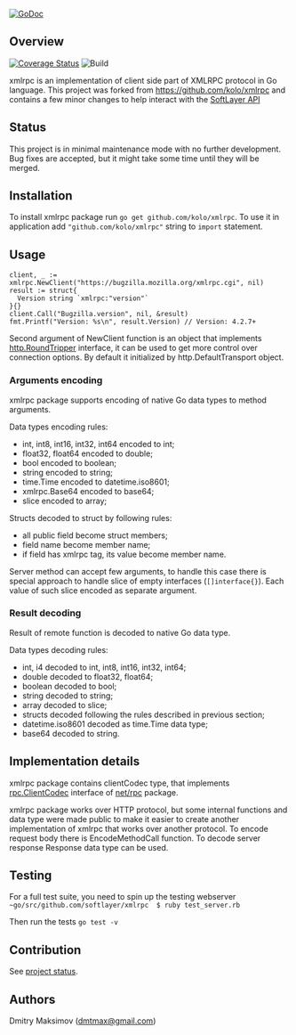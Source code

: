 [![GoDoc](https://godoc.org/github.com/kolo/xmlrpc?status.svg)](https://godoc.org/github.com/kolo/xmlrpc)

## Overview

[![Coverage Status](https://coveralls.io/repos/github/softlayer/xmlrpc/badge.svg)](https://coveralls.io/github/softlayer/xmlrpc)
![Build](https://github.com/softlayer/xmlrpc/workflows/Go/badge.svg)


xmlrpc is an implementation of client side part of XMLRPC protocol in Go language. This project was forked from https://github.com/kolo/xmlrpc and contains a few minor changes to help interact with the [SoftLayer API](https://sldn.softlayer.com)

## Status

This project is in minimal maintenance mode with no further development. Bug fixes are accepted, but it might take some time until they will be merged.

## Installation

To install xmlrpc package run `go get github.com/kolo/xmlrpc`. To use
it in application add `"github.com/kolo/xmlrpc"` string to `import`
statement.

## Usage

    client, _ := xmlrpc.NewClient("https://bugzilla.mozilla.org/xmlrpc.cgi", nil)
    result := struct{
      Version string `xmlrpc:"version"`
    }{}
    client.Call("Bugzilla.version", nil, &result)
    fmt.Printf("Version: %s\n", result.Version) // Version: 4.2.7+

Second argument of NewClient function is an object that implements
[http.RoundTripper](http://golang.org/pkg/net/http/#RoundTripper)
interface, it can be used to get more control over connection options.
By default it initialized by http.DefaultTransport object.

### Arguments encoding

xmlrpc package supports encoding of native Go data types to method
arguments.

Data types encoding rules:

* int, int8, int16, int32, int64 encoded to int;
* float32, float64 encoded to double;
* bool encoded to boolean;
* string encoded to string;
* time.Time encoded to datetime.iso8601;
* xmlrpc.Base64 encoded to base64;
* slice encoded to array;

Structs decoded to struct by following rules:

* all public field become struct members;
* field name become member name;
* if field has xmlrpc tag, its value become member name.

Server method can accept few arguments, to handle this case there is
special approach to handle slice of empty interfaces (`[]interface{}`).
Each value of such slice encoded as separate argument.

### Result decoding

Result of remote function is decoded to native Go data type.

Data types decoding rules:

* int, i4 decoded to int, int8, int16, int32, int64;
* double decoded to float32, float64;
* boolean decoded to bool;
* string decoded to string;
* array decoded to slice;
* structs decoded following the rules described in previous section;
* datetime.iso8601 decoded as time.Time data type;
* base64 decoded to string.

## Implementation details

xmlrpc package contains clientCodec type, that implements [rpc.ClientCodec](http://golang.org/pkg/net/rpc/#ClientCodec)
interface of [net/rpc](http://golang.org/pkg/net/rpc) package.

xmlrpc package works over HTTP protocol, but some internal functions
and data type were made public to make it easier to create another
implementation of xmlrpc that works over another protocol. To encode
request body there is EncodeMethodCall function. To decode server
response Response data type can be used.


## Testing

For a full test suite, you need to spin up the testing webserver
`~go/src/github.com/softlayer/xmlrpc  $ ruby test_server.rb`

Then run the tests
`go test -v`

## Contribution

See [project status](#status).

## Authors

Dmitry Maksimov (dmtmax@gmail.com)
